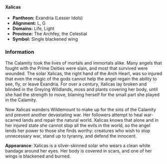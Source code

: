 #### Xalicas
- **Pantheon:** Exandria (Lesser Idols)
- **Alignment:** L, G
- **Domains:** Life, Light
- **Province:** The Archfey, the Celestial
- **Symbol:** Single blackened wing
### Information

The Calamity took the lives of mortals and immortals alike. Many angels that fought with the Prime Deities were slain, and most that survived were wounded. The solar Xalicas, the right hand of the Arch Heart, was so injured that even the magic of the gods cannot help the angel regain the ability to see, fly, or leave Exandria. For over a century, Xalicas lay broken and blinded in the Greying Wildlands, moss and plants covering her body, until she had the strength to move, blaming herself for the small part she played in the Calamity.

Now Xalicas wanders Wildemount to make up for the sins of the Calamity and prevent another devastating war. Her followers attempt to heal war-scarred lands and repair the natural world. Xalicas knows that alone and in her injured state she cannot stop all the evils in the world, so the angel lends her power to those she finds worthy: creatures who wish to stop unnecessary war, stand up to tyranny, and defend the innocent.

**Appearance**: Xalicas is a silver-skinned solar who wears a clean white bandage around her eyes. Her body is covered in scars, and one of her wings is blackened and burned.